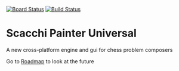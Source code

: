 [![Board Status](https://dev.azure.com/gabrielebrunori/32706370-69c9-42be-bb3e-ebc44421e7cc/fe41d1db-f853-4841-956f-308bfbda8968/_apis/work/boardbadge/67b9252f-2b34-4d5c-859d-2e50328506dd)](https://dev.azure.com/gabrielebrunori/32706370-69c9-42be-bb3e-ebc44421e7cc/_boards/board/t/fe41d1db-f853-4841-956f-308bfbda8968/Microsoft.RequirementCategory)
[![Build Status](https://dev.azure.com/gabrielebrunori/Accademia%20Del%20Problema/_apis/build/status/dardino.scacchi-painter?branchName=master)](https://dev.azure.com/gabrielebrunori/Accademia%20Del%20Problema/_build/latest?definitionId=9&branchName=master)
# Scacchi Painter Universal

A new cross-platform engine and gui for chess problem composers

Go to [Roadmap](https://github.com/dardino/scacchi-painter/wiki/RoadMap) to look at the future
